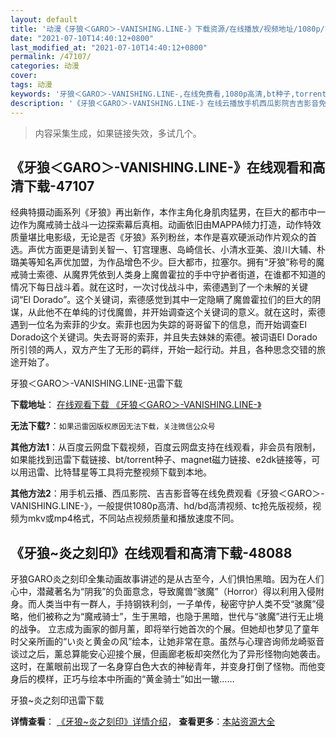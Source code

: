 ```yaml
---
layout: default
title: '动漫《牙狼＜GARO＞-VANISHING.LINE-》下载资源/在线播放/视频地址/1080p/高清/蓝光'
date: "2021-07-10T14:40:12+0800"
last_modified_at: "2021-07-10T14:40:12+0800"
permalink: /47107/
categories: 动漫
cover:
tags: 动漫
keywords: '牙狼＜GARO＞-VANISHING.LINE-,在线免费看,1080p高清,bt种子,torrent,百度云盘,magnet,磁力链,迅雷下载资源'
description: '《牙狼＜GARO＞-VANISHING.LINE-》在线云播放手机西瓜影院吉吉影音免费看，1080p高清bd/hd未删减完整版和tc抢先枪版，mkv/mp4格式，附带bt/torrent种子、magnet/磁力链、百度云盘、网盘资源迅雷下载链接'
---
```


>内容采集生成，如果链接失效，多试几个。


## 《牙狼＜GARO＞-VANISHING.LINE-》在线观看和高清下载-47107

经典特摄动画系列《牙狼》再出新作，本作主角化身肌肉猛男，在巨大的都市中一边作为魔戒骑士战斗一边探索幕后真相。动画依旧由MAPPA倾力打造，动作特效质量堪比电影级，无论是否《牙狼》系列粉丝，本作是喜欢硬派动作片观众的首选。声优方面更是请到关智一、钉宫理惠、岛崎信长、小清水亚美、浪川大辅、朴璐美等知名声优加盟，为作品增色不少。巨大都市，拉塞尔。拥有“牙狼”称号的魔戒骑士索德、从魔界凭依到人类身上魔兽霍拉的手中守护者街道，在谁都不知道的情况下每日战斗着。就在这时，一次讨伐战斗中，索德遇到了一个未解的关键词“El Dorado”。这个关键词，索德感觉到其中一定隐瞒了魔兽霍拉们的巨大的阴谋，从此他不在单纯的讨伐魔兽，并开始调查这个关键词的意义。就在这时，索德遇到一位名为索菲的少女。索菲也因为失踪的哥哥留下的信息，而开始调查El Dorado这个关键词。失去哥哥的索菲，并且失去妹妹的索德。被词语El Dorado所引领的两人，双方产生了无形的羁绊，开始一起行动。并且，各种思念交错的旅途开始了。


牙狼＜GARO＞-VANISHING.LINE-迅雷下载

**下载地址**： [在线观看下载 《牙狼＜GARO＞-VANISHING.LINE-》](https://www.993dy.com//vod-detail-id-27903.html) 


**无法下载?**：`如果迅雷因版权原因无法下载，关注微信公众号 `

**其他方法1**：从百度云网盘下载视频，百度云网盘支持在线观看，非会员有限制，如果能找到迅雷下载链接、bt/torrent种子、magnet磁力链接、e2dk链接等，可以用迅雷、比特彗星等工具将完整视频下载到本地。

**其他方法2**：用手机云播、西瓜影院、吉吉影音等在线免费观看《牙狼＜GARO＞-VANISHING.LINE-》，一般提供1080p高清、hd/bd高清视频、tc抢先版视频，视频为mkv或mp4格式，不同站点视频质量和播放速度不同。


## 《牙狼~炎之刻印》在线观看和高清下载-48088

牙狼GARO炎之刻印全集动画故事讲述的是从古至今，人们惧怕黑暗。因为在人们心中，潜藏著名为“阴我”的负面意念，导致魔兽“骇魔”（Horror）得以利用入侵附身。而人类当中有一群人，手持钢铁利剑，一子单传，秘密守护人类不受“骇魔”侵略，他们被称之为&ldquo;魔戒骑士”，生于黑暗，也隐于黑暗，世代与&ldquo;骇魔”进行无止境的战争。 立志成为画家的御月薰，即将举行她首次的个展。但她却也梦见了童年时父亲所画的“い炎と黄金の风&rdquo;绘本，让她非常在意。虽然与心理咨询师龙崎驱音谈过之后，薰总算能安心迎接个展，但画廊老板却突然化为了异形怪物向她袭击。 这时，在薰眼前出现了一名身穿白色大衣的神秘青年，并变身打倒了怪物。而他变身后的模样，正巧与绘本中所画的“黄金骑士”如出一辙&hellip;…


牙狼~炎之刻印迅雷下载

**详情查看**： [《牙狼~炎之刻印》详情介绍](/movie/48088/)， **查看更多**：[本站资源大全](/movie/t/all/)

